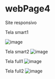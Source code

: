 # webPage4
Site responsivo

Tela smart1

![image](https://user-images.githubusercontent.com/100943409/166259995-8d55f42e-29b4-41e0-869d-d94a254095b9.png)

Tela smart2
![image](https://user-images.githubusercontent.com/100943409/166260088-c3d3aebe-d7cd-46b5-a7cc-19a4bdab1da2.png)

Tela full1
![image](https://user-images.githubusercontent.com/100943409/166260205-4d5337fc-ce25-4c36-ac12-74a05d346387.png)

Tela full2
![image](https://user-images.githubusercontent.com/100943409/166260301-1c9a117c-8c0c-4df6-899a-e3cb03224550.png)

